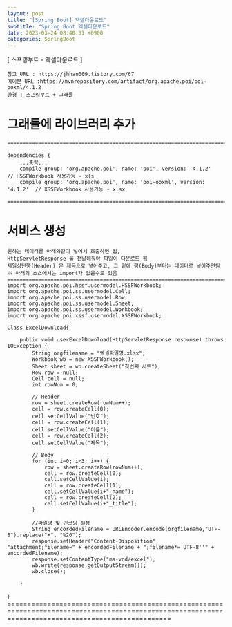 ```yaml
---  
layout: post  
title: "[Spring Boot] 엑셀다운로드"  
subtitle: "Spring Boot 엑셀다운로드"  
date: 2023-03-24 08:40:31 +0900  
categories: SpringBoot  
---  
```

[ 스프링부트 - 엑셀다운로드 ]   
  
	참고 URL : https://jhhan009.tistory.com/67  
	메이븐 URL :https://mvnrepository.com/artifact/org.apache.poi/poi-ooxml/4.1.2  
	환경 : 스프링부트 + 그래들  
	  
  
  
# 그래들에 라이브러리 추가  
  
	=====================================================================================================================================================  
  
	dependencies {  
		...중략...  
		compile group: 'org.apache.poi', name: 'poi', version: '4.1.2'        // HSSFWorkbook 사용가능 - xls  
		compile group: 'org.apache.poi', name: 'poi-ooxml', version: '4.1.2'  // XSSFWorkbook 사용가능 - xlsx  
  
	=====================================================================================================================================================  
  
  
# 서비스 생성  
	원하는 데이터를 아래와같이 넣어서 호출하면 됩,  
	HttpServletResponse 를 전달해줘야 파일이 다운로드 됨  
	제일상단행(Header) 은 제목으로 넣어주고, 그 밑에 행(Body)부터는 데이터로 넣어주면됨  
	※ 아래의 소스에서는 import가 없을수도 있음  
	=====================================================================================================================================================  
	import org.apache.poi.hssf.usermodel.HSSFWorkbook;  
	import org.apache.poi.ss.usermodel.Cell;  
	import org.apache.poi.ss.usermodel.Row;  
	import org.apache.poi.ss.usermodel.Sheet;  
	import org.apache.poi.ss.usermodel.Workbook;  
	import org.apache.poi.xssf.usermodel.XSSFWorkbook;  
		  
	Class ExcelDownload{	  
  
		public void userExcelDownload(HttpServletResponse response) throws IOException {  
			String orgfilename = "엑셀파일명.xlsx";  
			Workbook wb = new XSSFWorkbook();  
			Sheet sheet = wb.createSheet("첫번째 시트");  
			Row row = null;  
			Cell cell = null;  
			int rowNum = 0;  
  
			// Header  
			row = sheet.createRow(rowNum++);  
			cell = row.createCell(0);  
			cell.setCellValue("번호");  
			cell = row.createCell(1);  
			cell.setCellValue("이름");  
			cell = row.createCell(2);  
			cell.setCellValue("제목");  
  
			// Body  
			for (int i=0; i<3; i++) {  
				row = sheet.createRow(rowNum++);  
				cell = row.createCell(0);  
				cell.setCellValue(i);  
				cell = row.createCell(1);  
				cell.setCellValue(i+"_name");  
				cell = row.createCell(2);  
				cell.setCellValue(i+"_title");  
			}  
  
			//파일명 및 인코딩 설정  
			String encordedFilename = URLEncoder.encode(orgfilename,"UTF-8").replace("+", "%20");  
			response.setHeader("Content-Disposition", "attachment;filename=" + encordedFilename + ";filename*= UTF-8''" + encordedFilename);  
			response.setContentType("ms-vnd/excel");  
			wb.write(response.getOutputStream());  
			wb.close();  
  
		}  
}  
	=====================================================================================================================================================                                                                                                                                                                                                                                                                                                                                                                                                                                                                                                                                                                                                                                                                                                                                                                                                                                                                                                                                                                                                                                                                                                                                                                                                                                                                                                                                                                                                                                                                                                                                                                                                                                                                                                                                                                                                                                                                                                                                                                                                                                                                                                                                                                                                                                                                                                                                                                                                                                                                                                                                                                                                                                                                                                                                                                                                                                                                                                                                                                            
